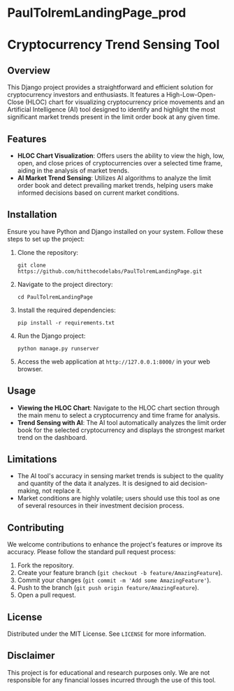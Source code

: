 # PaulTolremLandingPage_prod

# Cryptocurrency Trend Sensing Tool

## Overview

This Django project provides a straightforward and efficient solution for cryptocurrency investors and enthusiasts. It features a High-Low-Open-Close (HLOC) chart for visualizing cryptocurrency price movements and an Artificial Intelligence (AI) tool designed to identify and highlight the most significant market trends present in the limit order book at any given time.

## Features

- **HLOC Chart Visualization**: Offers users the ability to view the high, low, open, and close prices of cryptocurrencies over a selected time frame, aiding in the analysis of market trends.
- **AI Market Trend Sensing**: Utilizes AI algorithms to analyze the limit order book and detect prevailing market trends, helping users make informed decisions based on current market conditions.

## Installation

Ensure you have Python and Django installed on your system. Follow these steps to set up the project:

1. Clone the repository:
   ```
   git clone https://github.com/hitthecodelabs/PaulTolremLandingPage.git
   ```
2. Navigate to the project directory:
   ```
   cd PaulTolremLandingPage
   ```
3. Install the required dependencies:
   ```
   pip install -r requirements.txt
   ```
4. Run the Django project:
   ```
   python manage.py runserver
   ```
5. Access the web application at `http://127.0.0.1:8000/` in your web browser.

## Usage

- **Viewing the HLOC Chart**: Navigate to the HLOC chart section through the main menu to select a cryptocurrency and time frame for analysis.
- **Trend Sensing with AI**: The AI tool automatically analyzes the limit order book for the selected cryptocurrency and displays the strongest market trend on the dashboard.

## Limitations

- The AI tool's accuracy in sensing market trends is subject to the quality and quantity of the data it analyzes. It is designed to aid decision-making, not replace it.
- Market conditions are highly volatile; users should use this tool as one of several resources in their investment decision process.

## Contributing

We welcome contributions to enhance the project's features or improve its accuracy. Please follow the standard pull request process:
1. Fork the repository.
2. Create your feature branch (`git checkout -b feature/AmazingFeature`).
3. Commit your changes (`git commit -m 'Add some AmazingFeature'`).
4. Push to the branch (`git push origin feature/AmazingFeature`).
5. Open a pull request.

## License

Distributed under the MIT License. See `LICENSE` for more information.

## Disclaimer

This project is for educational and research purposes only. We are not responsible for any financial losses incurred through the use of this tool.
